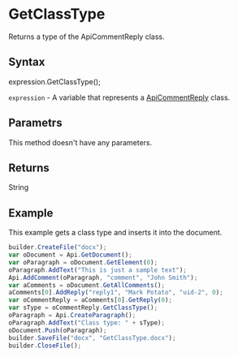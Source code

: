 # GetClassType

Returns a type of the ApiCommentReply class.

## Syntax

expression.GetClassType();

`expression` - A variable that represents a [ApiCommentReply](../ApiCommentReply.md) class.

## Parametrs

This method doesn't have any parameters.

## Returns

String

## Example

This example gets a class type and inserts it into the document.

```javascript
builder.CreateFile("docx");
var oDocument = Api.GetDocument();
var oParagraph = oDocument.GetElement(0);
oParagraph.AddText("This is just a sample text");
Api.AddComment(oParagraph, "comment", "John Smith");
var aComments = oDocument.GetAllComments();
aComments[0].AddReply("reply1", "Mark Potato", "uid-2", 0);
var oCommentReply = aComments[0].GetReply(0);
var sType = oCommentReply.GetClassType();
oParagraph = Api.CreateParagraph();
oParagraph.AddText("Class type: " + sType);
oDocument.Push(oParagraph);
builder.SaveFile("docx", "GetClassType.docx");
builder.CloseFile();
```